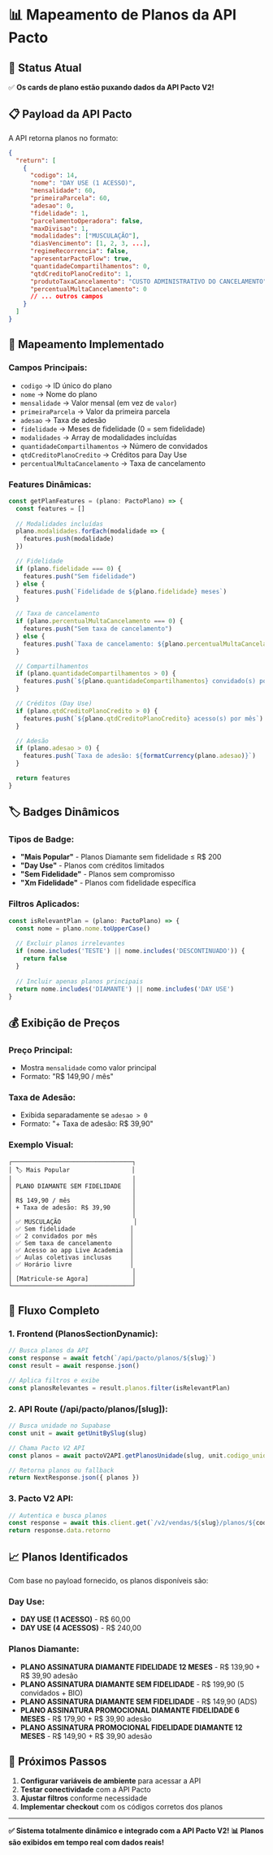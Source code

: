 # 📊 Mapeamento de Planos da API Pacto

## 🔄 **Status Atual**

✅ **Os cards de plano estão puxando dados da API Pacto V2!**

## 📋 **Payload da API Pacto**

A API retorna planos no formato:
```json
{
  "return": [
    {
      "codigo": 14,
      "nome": "DAY USE (1 ACESSO)",
      "mensalidade": 60,
      "primeiraParcela": 60,
      "adesao": 0,
      "fidelidade": 1,
      "parcelamentoOperadora": false,
      "maxDivisao": 1,
      "modalidades": ["MUSCULAÇÃO"],
      "diasVencimento": [1, 2, 3, ...],
      "regimeRecorrencia": false,
      "apresentarPactoFlow": true,
      "quantidadeCompartilhamentos": 0,
      "qtdCreditoPlanoCredito": 1,
      "produtoTaxaCancelamento": "CUSTO ADMINISTRATIVO DO CANCELAMENTO",
      "percentualMultaCancelamento": 0
      // ... outros campos
    }
  ]
}
```

## 🎯 **Mapeamento Implementado**

### **Campos Principais:**
- `codigo` → ID único do plano
- `nome` → Nome do plano
- `mensalidade` → Valor mensal (em vez de `valor`)
- `primeiraParcela` → Valor da primeira parcela
- `adesao` → Taxa de adesão
- `fidelidade` → Meses de fidelidade (0 = sem fidelidade)
- `modalidades` → Array de modalidades incluídas
- `quantidadeCompartilhamentos` → Número de convidados
- `qtdCreditoPlanoCredito` → Créditos para Day Use
- `percentualMultaCancelamento` → Taxa de cancelamento

### **Features Dinâmicas:**
```typescript
const getPlanFeatures = (plano: PactoPlano) => {
  const features = []
  
  // Modalidades incluídas
  plano.modalidades.forEach(modalidade => {
    features.push(modalidade)
  })

  // Fidelidade
  if (plano.fidelidade === 0) {
    features.push("Sem fidelidade")
  } else {
    features.push(`Fidelidade de ${plano.fidelidade} meses`)
  }

  // Taxa de cancelamento
  if (plano.percentualMultaCancelamento === 0) {
    features.push("Sem taxa de cancelamento")
  } else {
    features.push(`Taxa de cancelamento: ${plano.percentualMultaCancelamento}%`)
  }

  // Compartilhamentos
  if (plano.quantidadeCompartilhamentos > 0) {
    features.push(`${plano.quantidadeCompartilhamentos} convidado(s) por mês`)
  }

  // Créditos (Day Use)
  if (plano.qtdCreditoPlanoCredito > 0) {
    features.push(`${plano.qtdCreditoPlanoCredito} acesso(s) por mês`)
  }

  // Adesão
  if (plano.adesao > 0) {
    features.push(`Taxa de adesão: ${formatCurrency(plano.adesao)}`)
  }

  return features
}
```

## 🏷️ **Badges Dinâmicos**

### **Tipos de Badge:**
- **"Mais Popular"** - Planos Diamante sem fidelidade ≤ R$ 200
- **"Day Use"** - Planos com créditos limitados
- **"Sem Fidelidade"** - Planos sem compromisso
- **"Xm Fidelidade"** - Planos com fidelidade específica

### **Filtros Aplicados:**
```typescript
const isRelevantPlan = (plano: PactoPlano) => {
  const nome = plano.nome.toUpperCase()
  
  // Excluir planos irrelevantes
  if (nome.includes('TESTE') || nome.includes('DESCONTINUADO')) {
    return false
  }
  
  // Incluir apenas planos principais
  return nome.includes('DIAMANTE') || nome.includes('DAY USE')
}
```

## 💰 **Exibição de Preços**

### **Preço Principal:**
- Mostra `mensalidade` como valor principal
- Formato: "R$ 149,90 / mês"

### **Taxa de Adesão:**
- Exibida separadamente se `adesao > 0`
- Formato: "+ Taxa de adesão: R$ 39,90"

### **Exemplo Visual:**
```
┌─────────────────────────────────┐
│ 🏷️ Mais Popular                 │
│                                 │
│ PLANO DIAMANTE SEM FIDELIDADE   │
│                                 │
│ R$ 149,90 / mês                 │
│ + Taxa de adesão: R$ 39,90      │
│                                 │
│ ✅ MUSCULAÇÃO                    │
│ ✅ Sem fidelidade               │
│ ✅ 2 convidados por mês         │
│ ✅ Sem taxa de cancelamento     │
│ ✅ Acesso ao app Live Academia  │
│ ✅ Aulas coletivas inclusas     │
│ ✅ Horário livre                │
│                                 │
│ [Matricule-se Agora]            │
└─────────────────────────────────┘
```

## 🔄 **Fluxo Completo**

### **1. Frontend (PlanosSectionDynamic):**
```typescript
// Busca planos da API
const response = await fetch(`/api/pacto/planos/${slug}`)
const result = await response.json()

// Aplica filtros e exibe
const planosRelevantes = result.planos.filter(isRelevantPlan)
```

### **2. API Route (/api/pacto/planos/[slug]):**
```typescript
// Busca unidade no Supabase
const unit = await getUnitBySlug(slug)

// Chama Pacto V2 API
const planos = await pactoV2API.getPlanosUnidade(slug, unit.codigo_unidade)

// Retorna planos ou fallback
return NextResponse.json({ planos })
```

### **3. Pacto V2 API:**
```typescript
// Autentica e busca planos
const response = await this.client.get(`/v2/vendas/${slug}/planos/${codigoUnidade}`)
return response.data.retorno
```

## 📈 **Planos Identificados**

Com base no payload fornecido, os planos disponíveis são:

### **Day Use:**
- **DAY USE (1 ACESSO)** - R$ 60,00
- **DAY USE (4 ACESSOS)** - R$ 240,00

### **Planos Diamante:**
- **PLANO ASSINATURA DIAMANTE FIDELIDADE 12 MESES** - R$ 139,90 + R$ 39,90 adesão
- **PLANO ASSINATURA DIAMANTE SEM FIDELIDADE** - R$ 199,90 (5 convidados + BIO)
- **PLANO ASSINATURA DIAMANTE SEM FIDELIDADE** - R$ 149,90 (ADS)
- **PLANO ASSINATURA PROMOCIONAL DIAMANTE FIDELIDADE 6 MESES** - R$ 179,90 + R$ 39,90 adesão
- **PLANO ASSINATURA PROMOCIONAL FIDELIDADE DIAMANTE 12 MESES** - R$ 149,90 + R$ 39,90 adesão

## 🚀 **Próximos Passos**

1. **Configurar variáveis de ambiente** para acessar a API
2. **Testar conectividade** com a API Pacto
3. **Ajustar filtros** conforme necessidade
4. **Implementar checkout** com os códigos corretos dos planos

---

**✅ Sistema totalmente dinâmico e integrado com a API Pacto V2!**
**📊 Planos são exibidos em tempo real com dados reais!**
